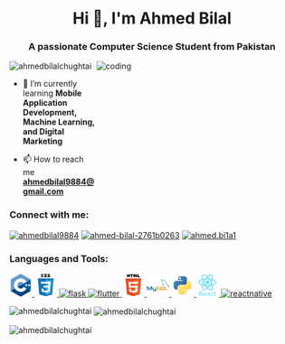 <h1 align="center">Hi 👋, I'm Ahmed Bilal</h1>
<h3 align="center">A passionate Computer Science Student from Pakistan</h3>

<img align="right" alt="coding" width="350" height="250" src="https://encrypted-tbn0.gstatic.com/images?q=tbn:ANd9GcStB9JO8MhRKaMzpEAYHMG1fnQowICtwdrr6g&usqp=CAU">

<p align="left"> <img src="https://komarev.com/ghpvc/?username=ahmedbilalchughtai&label=Profile%20views&color=0e75b6&style=flat" alt="ahmedbilalchughtai" /> </p>

- 🌱 I’m currently learning **Mobile Application Development, Machine Learning, and Digital Marketing**

- 📫 How to reach me **ahmedbilal9884@gmail.com**

<h3 align="left">Connect with me:</h3>
<p align="left">
<a href="https://twitter.com/ahmedbilal9884" target="blank"><img align="center" src="https://raw.githubusercontent.com/rahuldkjain/github-profile-readme-generator/master/src/images/icons/Social/twitter.svg" alt="ahmedbilal9884" height="30" width="40" /></a>
<a href="https://linkedin.com/in/ahmed-bilal-2761b0263" target="blank"><img align="center" src="https://raw.githubusercontent.com/rahuldkjain/github-profile-readme-generator/master/src/images/icons/Social/linked-in-alt.svg" alt="ahmed-bilal-2761b0263" height="30" width="40" /></a>
<a href="https://instagram.com/ahmed.bi1a1" target="blank"><img align="center" src="https://raw.githubusercontent.com/rahuldkjain/github-profile-readme-generator/master/src/images/icons/Social/instagram.svg" alt="ahmed.bi1a1" height="30" width="40" /></a>
</p>

<h3 align="left">Languages and Tools:</h3>
<p align="left"> <a href="https://www.w3schools.com/cpp/" target="_blank" rel="noreferrer"> <img src="https://raw.githubusercontent.com/devicons/devicon/master/icons/cplusplus/cplusplus-original.svg" alt="cplusplus" width="40" height="40"/> </a> <a href="https://www.w3schools.com/css/" target="_blank" rel="noreferrer"> <img src="https://raw.githubusercontent.com/devicons/devicon/master/icons/css3/css3-original-wordmark.svg" alt="css3" width="40" height="40"/> </a> <a href="https://flask.palletsprojects.com/" target="_blank" rel="noreferrer"> <img src="https://www.vectorlogo.zone/logos/pocoo_flask/pocoo_flask-icon.svg" alt="flask" width="40" height="40"/> </a> <a href="https://flutter.dev" target="_blank" rel="noreferrer"> <img src="https://www.vectorlogo.zone/logos/flutterio/flutterio-icon.svg" alt="flutter" width="40" height="40"/> </a> <a href="https://www.w3.org/html/" target="_blank" rel="noreferrer"> <img src="https://raw.githubusercontent.com/devicons/devicon/master/icons/html5/html5-original-wordmark.svg" alt="html5" width="40" height="40"/> </a> <a href="https://www.mysql.com/" target="_blank" rel="noreferrer"> <img src="https://raw.githubusercontent.com/devicons/devicon/master/icons/mysql/mysql-original-wordmark.svg" alt="mysql" width="40" height="40"/> </a> <a href="https://www.python.org" target="_blank" rel="noreferrer"> <img src="https://raw.githubusercontent.com/devicons/devicon/master/icons/python/python-original.svg" alt="python" width="40" height="40"/> </a> <a href="https://reactjs.org/" target="_blank" rel="noreferrer"> <img src="https://raw.githubusercontent.com/devicons/devicon/master/icons/react/react-original-wordmark.svg" alt="react" width="40" height="40"/> </a> <a href="https://reactnative.dev/" target="_blank" rel="noreferrer"> <img src="https://reactnative.dev/img/header_logo.svg" alt="reactnative" width="40" height="40"/> </a> </p>

<p><img align="left" src="https://github-readme-stats.vercel.app/api/top-langs?username=ahmedbilalchughtai&show_icons=true&locale=en&layout=compact" alt="ahmedbilalchughtai" /></p>

<p>&nbsp;<img align="center" src="https://github-readme-stats.vercel.app/api?username=ahmedbilalchughtai&show_icons=true&locale=en" alt="ahmedbilalchughtai" /></p>

<p><img align="center" src="https://github-readme-streak-stats.herokuapp.com/?user=ahmedbilalchughtai&" alt="ahmedbilalchughtai" /></p>

